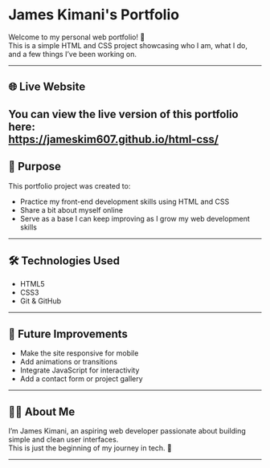 # James Kimani's Portfolio

Welcome to my personal web portfolio! 👋  
This is a simple HTML and CSS project showcasing who I am, what I do, and a few things I’ve been working on.

---

## 🌐 Live Website

You can view the live version of this portfolio here:  
https://jameskim607.github.io/html-css/
---

## 🎯 Purpose

This portfolio project was created to:

- Practice my front-end development skills using HTML and CSS
- Share a bit about myself online
- Serve as a base I can keep improving as I grow my web development skills

---

## 🛠️ Technologies Used

- HTML5
- CSS3
- Git & GitHub

---

## 📌 Future Improvements

- Make the site responsive for mobile
- Add animations or transitions
- Integrate JavaScript for interactivity
- Add a contact form or project gallery

---

## 🙋‍♂️ About Me

I’m James Kimani, an aspiring web developer passionate about building simple and clean user interfaces.  
This is just the beginning of my journey in tech. 🚀

---


